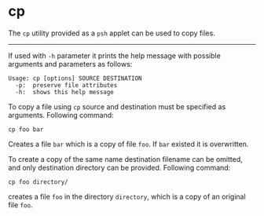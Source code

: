 # cp

The `cp` utility provided as a `psh` applet can be used to copy files.

---

If used with `-h` parameter it prints the help message with possible arguments and parameters as follows:

```console
Usage: cp [options] SOURCE DESTINATION
  -p:  preserve file attributes
  -h:  shows this help message
```

To copy a file using `cp` source and destination must be specified as arguments. Following command:

```console
cp foo bar
```

Creates a file `bar` which is a copy of file `foo`. If `bar` existed it is overwritten.

To create a copy of the same name destination filename can be omitted, and only destination directory can be provided.
Following command:

```console
cp foo directory/
```

creates a file `foo` in the directory `directory`, which is a copy of an original file `foo`.
